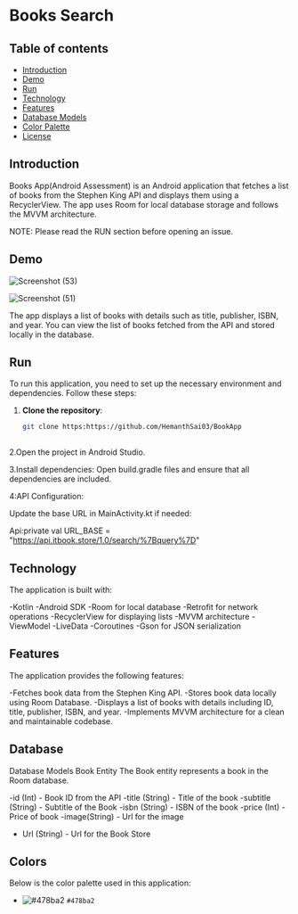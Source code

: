 # Books Search
## Table of contents
 
- [Introduction](#introduction)
- [Demo](#demo)
- [Run](#run)
- [Technology](#technology)
- [Features](#features)
- [Database Models](#database)
- [Color Palette](#colors)
- [License](#license)
 
## Introduction
 
Books App(Android Assessment) is an Android application that fetches a list of books from the Stephen King API and displays them using a RecyclerView. The app uses Room for local database storage and follows the MVVM architecture.
 
 
NOTE: Please read the RUN section before opening an issue.
 
## Demo

 ![Screenshot (53)](https://github.com/user-attachments/assets/9ce44ce6-b29b-4a01-8019-69a4b705aa84)

![Screenshot (51)](https://github.com/user-attachments/assets/7137f13f-c215-4a49-89d7-b5a020898de2)


 
 
The app displays a list of books with details such as title, publisher, ISBN, and year. You can view the list of books fetched from the API and stored locally in the database.
## Run
 
To run this application, you need to set up the necessary environment and dependencies. Follow these steps:
 
1. **Clone the repository**:
   ```bash
   git clone https:https://github.com/HemanthSai03/BookApp
 
2.Open the project in Android Studio.
 
3.Install dependencies: Open build.gradle files and ensure that all dependencies are included.
 
4:API Configuration:
 
Update the base URL in MainActivity.kt if needed:
 
Api:private val URL_BASE = "https://api.itbook.store/1.0/search/%7Bquery%7D"
 
 
## Technology
 
 
The application is built with:
 
-Kotlin
-Android SDK
-Room for local database
-Retrofit for network operations
-RecyclerView for displaying lists
-MVVM architecture
-ViewModel
-LiveData
-Coroutines
-Gson for JSON serialization
 
## Features
 
The application provides the following features:
 
-Fetches book data from the Stephen King API.
-Stores book data locally using Room Database.
-Displays a list of books with details including ID, title, publisher, ISBN, and year.
-Implements MVVM architecture for a clean and maintainable codebase.
 
 
## Database
 
Database Models
Book Entity
The Book entity represents a book in the Room database.
 
-id (Int) - Book ID from the API
-title (String) - Title of the book
-subtitle (String) - Subtitle of the Book
-isbn (String) - ISBN of the book
-price (Int) - Price of book
-image(String) - Url for the image 
- Url (String) - Url for the Book Store
 
 
## Colors
 
Below is the color palette used in this application:
 
- ![#478ba2](https://via.placeholder.com/15/478ba2/000000?text=+) `#478ba2`
 
